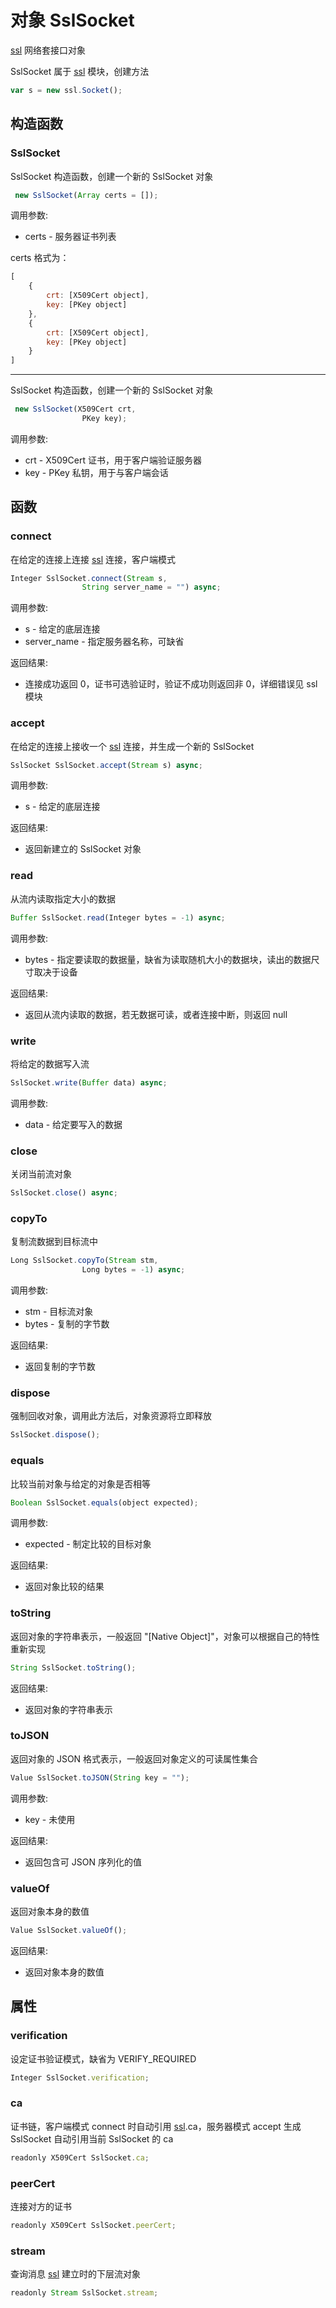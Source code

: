 # 对象 SslSocket
[ssl](../../module/ifs/ssl.md) 网络套接口对象

SslSocket 属于 [ssl](../../module/ifs/ssl.md) 模块，创建方法
```JavaScript
var s = new ssl.Socket();
```
## 构造函数
        
### SslSocket
SslSocket 构造函数，创建一个新的 SslSocket 对象
```JavaScript
 new SslSocket(Array certs = []);
```

调用参数:
* certs - 服务器证书列表

certs 格式为：
```JavaScript
[
    {
        crt: [X509Cert object],
        key: [PKey object]
    },
    {
        crt: [X509Cert object],
        key: [PKey object]
    }
]
```

--------------------------
SslSocket 构造函数，创建一个新的 SslSocket 对象
```JavaScript
 new SslSocket(X509Cert crt,
                PKey key);
```

调用参数:
* crt - X509Cert 证书，用于客户端验证服务器
* key - PKey 私钥，用于与客户端会话

## 函数
        
### connect
在给定的连接上连接 [ssl](../../module/ifs/ssl.md) 连接，客户端模式
```JavaScript
Integer SslSocket.connect(Stream s,
                String server_name = "") async;
```

调用参数:
* s - 给定的底层连接
* server_name - 指定服务器名称，可缺省

返回结果:
* 连接成功返回 0，证书可选验证时，验证不成功则返回非 0，详细错误见 ssl 模块

### accept
在给定的连接上接收一个 [ssl](../../module/ifs/ssl.md) 连接，并生成一个新的 SslSocket
```JavaScript
SslSocket SslSocket.accept(Stream s) async;
```

调用参数:
* s - 给定的底层连接

返回结果:
* 返回新建立的 SslSocket 对象

### read
从流内读取指定大小的数据
```JavaScript
Buffer SslSocket.read(Integer bytes = -1) async;
```

调用参数:
* bytes - 指定要读取的数据量，缺省为读取随机大小的数据块，读出的数据尺寸取决于设备

返回结果:
* 返回从流内读取的数据，若无数据可读，或者连接中断，则返回 null

### write
将给定的数据写入流
```JavaScript
SslSocket.write(Buffer data) async;
```

调用参数:
* data - 给定要写入的数据

### close
关闭当前流对象
```JavaScript
SslSocket.close() async;
```

### copyTo
复制流数据到目标流中
```JavaScript
Long SslSocket.copyTo(Stream stm,
                Long bytes = -1) async;
```

调用参数:
* stm - 目标流对象
* bytes - 复制的字节数

返回结果:
* 返回复制的字节数

### dispose
强制回收对象，调用此方法后，对象资源将立即释放
```JavaScript
SslSocket.dispose();
```

### equals
比较当前对象与给定的对象是否相等
```JavaScript
Boolean SslSocket.equals(object expected);
```

调用参数:
* expected - 制定比较的目标对象

返回结果:
* 返回对象比较的结果

### toString
返回对象的字符串表示，一般返回 "[Native Object]"，对象可以根据自己的特性重新实现
```JavaScript
String SslSocket.toString();
```

返回结果:
* 返回对象的字符串表示

### toJSON
返回对象的 JSON 格式表示，一般返回对象定义的可读属性集合
```JavaScript
Value SslSocket.toJSON(String key = "");
```

调用参数:
* key - 未使用

返回结果:
* 返回包含可 JSON 序列化的值

### valueOf
返回对象本身的数值
```JavaScript
Value SslSocket.valueOf();
```

返回结果:
* 返回对象本身的数值

## 属性
        
### verification
设定证书验证模式，缺省为 VERIFY_REQUIRED
```JavaScript
Integer SslSocket.verification;
```

### ca
证书链，客户端模式 connect 时自动引用 [ssl](../../module/ifs/ssl.md).ca，服务器模式 accept 生成 SslSocket 自动引用当前 SslSocket 的 ca
```JavaScript
readonly X509Cert SslSocket.ca;
```

### peerCert
连接对方的证书
```JavaScript
readonly X509Cert SslSocket.peerCert;
```

### stream
查询消息 [ssl](../../module/ifs/ssl.md) 建立时的下层流对象
```JavaScript
readonly Stream SslSocket.stream;
```

